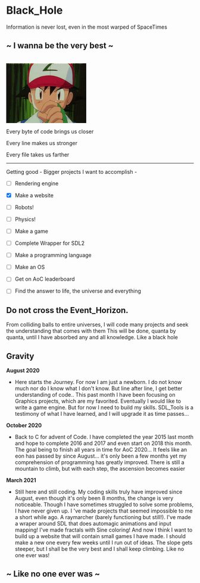# Black_Hole
Information is never lost, even in the most warped of SpaceTimes

## ~ I wanna be the very best ~

<br> <img align="center" src="ressources/Itson.gif"/><br>


Every byte of code brings us closer

Every line makes us stronger

Every file takes us farther

--------------------------------
 Getting good - Bigger projects I want to accomplish -
 
 - [ ] Rendering engine
 - [X] Make a website
 - [ ] Robots!
 - [ ] Physics!
 - [ ] Make a game
 - [ ] Complete Wrapper for SDL2
 - [ ] Make a programming language
 - [ ] Make an OS
 - [ ] Get on AoC leaderboard
 - [ ] Find the answer to life, the universe and everything


## Do not cross the Event_Horizon.

From colliding balls to entire universes, I will code many projects and seek the understanding that comes with them
This will be done, quanta by quanta, until I have absorbed any and all knowledge.
Like a black hole

## Gravity

**August 2020**

- Here starts the Journey. For now I am just a newborn. I do not know much nor do I know what I don't know. But line after line, I get better understanding of code..
This past month I have been focusing on Graphics projects, which are my favorited. Eventually I would like to write a game engine. But for now I need to build my skills.
SDL_Tools is a testimony of what I have learned, and I will upgrade it as time passes...

**October 2020**

- Back to C for advent of Code. I have completed the year 2015 last month and hope to complete 2016 and 2017 and even start on 2018 this month. The goal being to finish all years in time for AoC 2020...
It feels like an eon has passed by since August... it's only been a few months yet my comprehension of programming has greatly improved. There is still a mountain to climb, but with each step, the ascension becomes easier


**March 2021**

- Still here and still coding. My coding skills truly have improved since August, even though it's only  been 8 months, the change is very noticeable. Though I have sometimes struggled to solve some problems, I have never given up. I 've made projects that seemed impossible to me a short while ago. A raymarcher (barely functioning but still!). I've made a wraper around SDL that does automagic animations and input mapping! I've made fractals with Sine coloring! And now I think I want to build up a website that will contain small games I have made. I should make a new one every few weeks until I run out of ideas.
The slope gets steeper, but I shall be the very best and I shall keep climbing.
Like no one ever was!

## ~ Like no one ever was ~
